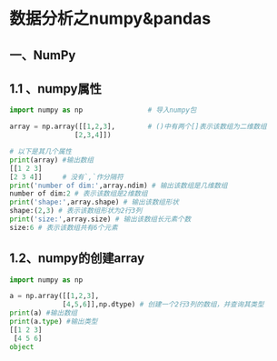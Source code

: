 # 数据分析之numpy&pandas

## 一、NumPy

## 1.1 、numpy属性

```python
import numpy as np                # 导入numpy包

array = np.array([[1,2,3],        # ()中有两个[]表示该数组为二维数组
                [2,3,4]])       

# 以下是其几个属性
print(array) #输出数组
[[1 2 3]
[2 3 4]]     # 没有`,`作分隔符
print('number of dim:',array.ndim) # 输出该数组是几维数组
number of dim:2 # 表示该数组是2维数组
print('shape:',array.shape) # 输出该数组形状
shape:(2,3) # 表示该数组形状为2行3列
print('size:',array.size) # 输出该数组长元素个数
size:6 # 表示该数组共有6个元素
```

## 1.2、numpy的创建array

```python
import numpy as np

a = np.array([[1,2,3],
             [4,5,6]],np.dtype) # 创建一个2行3列的数组，并查询其类型
print(a) #输出数组
print(a.type) #输出类型
[[1 2 3]
 [4 5 6]
object
```
